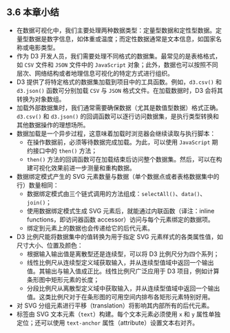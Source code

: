 ## 3.6 本章小结

- 在数据可视化中，我们主要处理两种数据类型：定量型数据和定性型数据。定量型数据是数字信息，如体重或温度；而定性数据通常是文本信息，如国家名称或电影类型。
- 作为 D3 开发人员，我们需要处理不同格式的数据集。最常见的是表格格式，如 `CSV` 文件和 `JSON` 文件中的 `JavaScript` 对象；此外，数据也可以按照不同层次、网络结构或者地理信息可视化的特定方式进行组织。
- D3 提供了将特定格式的数据集加载到项目中的工具函数。例如，`d3.csv()` 和 `d3.json()` 函数可分别加载 `CSV` 与 `JSON` 格式文件。在加载数据时，D3 会将其转换为对象数组。
- 加载外部数据集时，我们通常需要确保数据（尤其是数值型数据）格式正确。`d3.csv()` 和 `d3.json()` 的回调函数可以逐行访问数据集，是执行类型转换和其他数据操作的理想场所。
- 数据加载是一个异步过程，这意味着加载时浏览器会继续读取与执行脚本：
  - 在操作数据前，必须等待数据完成加载。为此，可以使用 `JavaScript` 期约接口中的 `then()` 方法；
  - `then()` 方法的回调函数可在加载结束后访问整个数据集。然后，可以在构建可视化效果前进一步测量和重构数据。
- 数据绑定模式产生的 SVG 元素数量与数据（单个数据点或者表格数据集中的行）数量相同：
  - 数据绑定模式由三个链式调用的方法组成：`selectAll()`、`data()`、`join()`；
  - 使用数据绑定模式生成 SVG 元素后，就能通过内联函数（译注：inline functions，即访问器函数 accessor）访问与每个元素绑定的数据项。
  - 绑定到元素上的数据也会传递给它的后代元素。
- D3 比例尺能将数据集中的值转换为用于指定 SVG 元素样式的各类属性值，如尺寸大小、位置及颜色：
  - 根据输入输出值是离散型还是连续型，可以将 D3 比例尺分为四个系列；
  - 线性比例尺从连续型定义域获取输入，并从连续型值域中返回一个输出值。其输出与输入值成正比。线性比例尺广泛应用于 D3 项目，例如计算条形图中矩形元素的长度；
  - 分段比例尺从离散型定义域中获取输入，并从连续型值域中返回一个输出值。这类比例尺对于在条形图的可用空间内排布各矩形元素特别好用。
- 对 SVG 分组元素进行平移（translation）将影响其内部所有的后代元素。
- 标签由 SVG 文本元素（`text`）构建。每个文本元素必须使用 `x` 和 `y` 属性单独定位；还可以使用 `text-anchor` 属性（attribute）设置文本右对齐。